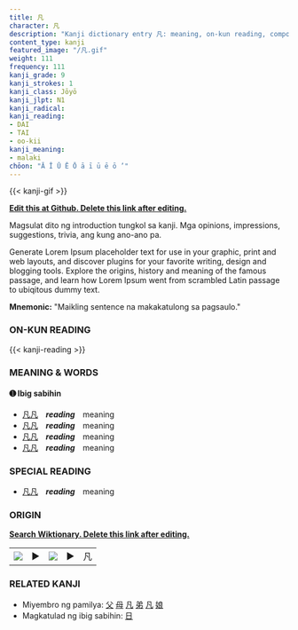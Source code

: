 ```yaml
---
title: 凡
character: 凡
description: "Kanji dictionary entry 凡: meaning, on-kun reading, compounds, origin, related kanji"
content_type: kanji
featured_image: "/凡.gif"
weight: 111
frequency: 111
kanji_grade: 9
kanji_strokes: 1
kanji_class: Jōyō
kanji_jlpt: N1
kanji_radical: 
kanji_reading: 
- DAI
- TAI
- oo-kii
kanji_meaning:
- malaki
chōon: "Ā Ī Ū Ē Ō ā ī ū ē ō ’"
---
```

[//]: # (Don't edit the line below. Kanji animated GIF code is automatically generated.)
{{< kanji-gif >}}

[//]: # (Edit below this line.)

**[Edit this at Github. Delete this link after editing.](https://github.com/tim0g/tim/tree/main/content/kanji/凡/index.md)**

Magsulat dito ng introduction tungkol sa kanji. Mga opinions, impressions, suggestions, trivia, ang kung ano-ano pa.

Generate Lorem Ipsum placeholder text for use in your graphic, print and web layouts, and discover plugins for your favorite writing, design and blogging tools. Explore the origins, history and meaning of the famous passage, and learn how Lorem Ipsum went from scrambled Latin passage to ubiqitous dummy text.
 
**Mnemonic:** "Maikling sentence na makakatulong sa pagsaulo."

### ON-KUN READING

[//]: # (Don't edit the line below. ON-KUN READING code is automatically generated.)
{{< kanji-reading >}}

### MEANING & WORDS

#### ➊ **Ibig sabihin**
  - [凡](../凡)[凡](../凡)　***reading***　meaning
  - [凡](../凡)[凡](../凡)　***reading***　meaning
  - [凡](../凡)[凡](../凡)　***reading***　meaning
  - [凡](../凡)[凡](../凡)　***reading***　meaning

### SPECIAL READING
  - [凡](../凡)[凡](../凡)　***reading***　meaning

### ORIGIN

**[Search Wiktionary. Delete this link after editing.](https://wiktionary.org/wiki/凡)**
<table class="kanji-table"><tr><td>
<img src="60px-凡-bronze.svg.png">
</td><td>▶</td><td>
<img src="60px-凡-oracle.svg.png">
</td><td>▶</td>
<td class="kanji-origin">凡</td>
</tr></table>

### RELATED KANJI
- Miyembro ng pamilya: [父](../父) [母](../母) [凡](../凡) [弟](../弟) [凡](../凡) [娘](../娘)
- Magkatulad ng ibig sabihin: [日](../日)

